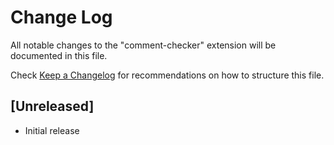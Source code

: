 # Change Log

All notable changes to the "comment-checker" extension will be documented in this file.

Check [Keep a Changelog](http://keepachangelog.com/) for recommendations on how to structure this file.

## [Unreleased]

- Initial release